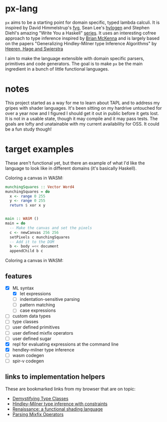 # px-lang
`px` aims to be a starting point for domain specific, typed lambda calculi.
It is inspired by David Himmelstrup's [fvg](https://github.com/Lemmih/fvg),
Sean Lee's [hylogen](https://github.com/sleexyz/hylogen) and
Stephen Diehl's amazing "Write You a Haskell" [series](http://dev.stephendiehl.com/fun/).
It uses an interesting cofree approach to type inference inspired by
[Brian McKenna](https://brianmckenna.org/blog/type_annotation_cofree) and is largely
based on the papers "Generalizing Hindley-Milner type Inference Algorithms" by
[Heeren, Hage and Swierstra](http://soft.vub.ac.be/~cfscholl/Capita-Selecta-2015/papers/2002%20Heeren.pdf)

I aim to make the language extensible with domain specific parsers, primitives and
code generators. The goal is to make `px` be the main ingredient in a bunch of
little functional languages.

# notes

This project started as a way for me to learn about TAPL and to address my
gripes with shader languages. It's been sitting on my hardrive untouched for
over a year now and I figured I should get it out in public before it gets lost.
It is not in a usable state, though it may compile and it may pass tests. The goals
are lofty and unatainable with my current availability for OSS. It could be a fun
study though!

# target examples
These aren't functional yet, but there an example of what I'd like the language
to look like in different domains (it's basically Haskell).

Coloring a canvas in WASM:
```haskell
munchingSquares :: Vector Word4
munchingSquares = do
  x <- range 0 255
  y <- range 0 255
  return $ xor x y


main :: WASM ()
main = do
  -- Make the canvas and set the pixels
  c <- newCanvas 256 256
  setPixels c munchingSquares
  -- Add it to the DOM
  b <- body =<< document
  appendChild b c
```

Coloring a canvas in WASM:


## features
* [x] ML syntax
  * [x] let expressions
  * [ ] indentation-sensitive parsing
  * [ ] pattern matching
  * [ ] case expressions
* [ ] custom data types
* [ ] type classes
* [ ] user defined primitives
* [ ] user defined mixfix operators
* [ ] user defined sugar
* [x] repl for evaluating expressions at the command line
* [x] hendley-milner type inference
* [ ] wasm codegen
* [ ] spir-v codegen

## links to implementation helpers

These are bookmarked links from my browser that are on topic:

* [Demystifying Type Classes](http://okmij.org/ftp/Computation/typeclass.html)
* [Hindley-Milner type inference with constraints](https://kseo.github.io/posts/2017-01-02-hindley-milner-inference-with-constraints.html)
* [Renaissance: a functional shading language](https://chadaustin.me/hci_portfolio/thesis.pdf)
* [Parsing Mixfix Operators](http://www.cse.chalmers.se/~nad/publications/danielsson-norell-mixfix.pdf)
